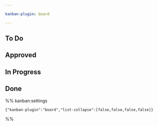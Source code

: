 ```yaml
---

kanban-plugin: board

---
```


## To Do



## Approved



## In Progress



## Done





%% kanban:settings
```
{"kanban-plugin":"board","list-collapse":[false,false,false,false]}
```
%%